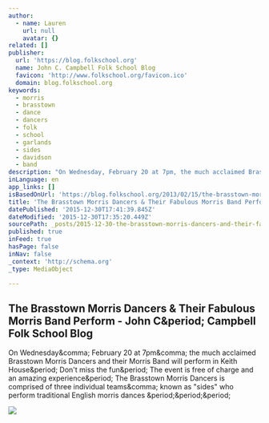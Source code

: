 ```yaml
---
author:
  - name: Lauren
    url: null
    avatar: {}
related: []
publisher:
  url: 'https://blog.folkschool.org'
  name: John C. Campbell Folk School Blog
  favicon: 'http://www.folkschool.org/favicon.ico'
  domain: blog.folkschool.org
keywords:
  - morris
  - brasstown
  - dance
  - dancers
  - folk
  - school
  - garlands
  - sides
  - davidson
  - band
description: "On Wednesday, February 20 at 7pm, the much acclaimed Brasstown Morris Dancers and their Morris Band will perform in Keith House. Don't miss the fun. The event is free of charge and an amazing experience. The Brasstown Morris Dancers is comprised of three individual teams, known as \"sides\" who perform traditional English morris dances ..."
inLanguage: en
app_links: []
isBasedOnUrl: 'https://blog.folkschool.org/2013/02/15/the-brasstown-morris-dancers-their-fabulous-morris-band-perform/'
title: 'The Brasstown Morris Dancers & Their Fabulous Morris Band Perform - John C. Campbell Folk School Blog'
datePublished: '2015-12-30T17:41:39.845Z'
dateModified: '2015-12-30T17:35:20.449Z'
sourcePath: _posts/2015-12-30-the-brasstown-morris-dancers-and-their-fabulous-morris-band-pe.md
published: true
inFeed: true
hasPage: false
inNav: false
_context: 'http://schema.org'
_type: MediaObject

---
```

<article style=""><h1>The Brasstown Morris Dancers &amp; Their Fabulous Morris Band Perform - John C&amp;period; Campbell Folk School Blog</h1><p>On Wednesday&amp;comma; February 20 at 7pm&amp;comma; the much acclaimed Brasstown Morris Dancers and their Morris Band will perform in Keith House&amp;period; Don't miss the fun&amp;period; The event is free of charge and an amazing experience&amp;period; The Brasstown Morris Dancers is comprised of three individual teams&amp;comma; known as "sides" who perform traditional English morris dances &amp;period;&amp;period;&amp;period;</p><img src="http://blog.folkschool.org/wp-content/uploads/2013/02/IMG_8197.jpg" /></article>